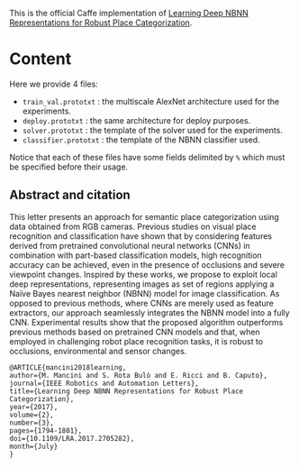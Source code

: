 This is the official Caffe implementation of [Learning  Deep  NBNN  Representations  for  Robust  Place  Categorization](https://ieeexplore.ieee.org/document/7930504/). 

# Content

Here we provide 4 files:

* `train_val.prototxt` : the multiscale AlexNet architecture used for the experiments.
* `deploy.prototxt` : the same architecture for deploy purposes.
* `solver.prototxt` : the template of the solver used for the experiments.
* `classifier.prototxt` : the template of the NBNN classifier used.

Notice that each of these files have some fields delimited by `%` which must be specified before their usage.


## Abstract and citation

This letter presents an approach for semantic place categorization using data obtained from RGB cameras. Previous studies on visual place recognition and classification have shown that by considering features derived from pretrained convolutional neural networks (CNNs) in combination with part-based classification models, high recognition accuracy can be achieved, even in the presence of occlusions and severe viewpoint changes. Inspired by these works, we propose to exploit local deep representations, representing images as set of regions applying a Naïve Bayes nearest neighbor (NBNN) model for image classification. As opposed to previous methods, where CNNs are merely used as feature extractors, our approach seamlessly integrates the NBNN model into a fully CNN. Experimental results show that the proposed algorithm outperforms previous methods based on pretrained CNN models and that, when employed in challenging robot place recognition tasks, it is robust to occlusions, environmental and sensor changes.

    @ARTICLE{mancini2018learning,
	author={M. Mancini and S. Rota Bulò and E. Ricci and B. Caputo},
	journal={IEEE Robotics and Automation Letters},
	title={Learning Deep NBNN Representations for Robust Place Categorization},
	year={2017},
	volume={2},
	number={3},
	pages={1794-1801},
	doi={10.1109/LRA.2017.2705282},
	month={July}
    }




